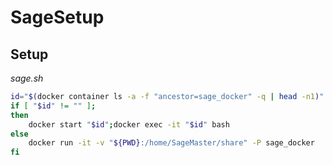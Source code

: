 # SageSetup


## Setup 

*sage.sh*
```bash
id="$(docker container ls -a -f "ancestor=sage_docker" -q | head -n1)"
if [ "$id" != "" ];
then
	docker start "$id";docker exec -it "$id" bash
else
	docker run -it -v "${PWD}:/home/SageMaster/share" -P sage_docker
fi
```
